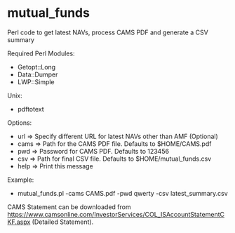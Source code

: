 # mutual_funds
Perl code to get latest NAVs, process CAMS PDF and generate a CSV summary

Required Perl Modules:
- Getopt::Long
- Data::Dumper
- LWP::Simple
 
Unix:
- pdftotext

Options:
- url       =>      Specify different URL for latest NAVs other than AMF (Optional)
- cams      =>      Path for the CAMS PDF file. Defaults to \$HOME/CAMS.pdf
- pwd       =>      Password for CAMS PDF. Defaults to 123456
- csv       =>      Path for final CSV file. Defaults to \$HOME/mutual_funds.csv
- help      =>      Print this message

Example:
- mutual_funds.pl -cams CAMS.pdf -pwd qwerty -csv latest_summary.csv

CAMS Statement can be downloaded from https://www.camsonline.com/InvestorServices/COL_ISAccountStatementCKF.aspx (Detailed Statement).
